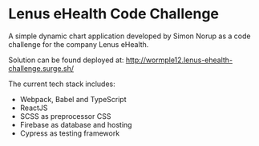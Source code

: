 # Lenus eHealth Code Challenge
A simple dynamic chart application developed by Simon Norup as a code challenge
for the company Lenus eHealth.

Solution can be found deployed at: http://wormple12.lenus-ehealth-challenge.surge.sh/

The current tech stack includes:
- Webpack, Babel and TypeScript
- ReactJS
- SCSS as preprocessor CSS
- Firebase as database and hosting
- Cypress as testing framework